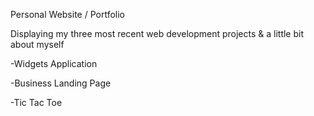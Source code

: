 Personal Website / Portfolio

Displaying my three most recent web development projects & a little bit about myself

-Widgets Application

-Business Landing Page

-Tic Tac Toe 
